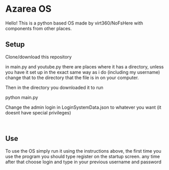 
<h1>Azarea OS</h1>
<p>Hello! This is a python based OS made by virt360/NoFsHere with components from other places.</p>
<h2>Setup</h2>
<p> Clone/download this repository </p>
<p> in main.py and youtube.py there are places where it has a directory, unless you have it set up in the exact same way as i do (including my username) change that to the directory that the file is in on your computer.
<p>Then in the directory you downloaded it to run</p> 
  python main.py
  
  <p>Change the admin login in LoginSystemData.json to whatever you want (it doesnt have special privileges) </p>
<br>
<h2>Use</h2>
To use the OS simply run it using the instructions above, the first time you use the program you should type register on the startup screen. any time after that choose login and type in your previous username and password 
<br>
